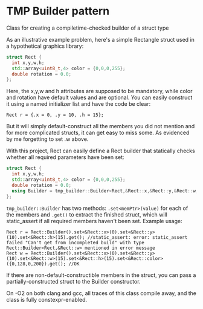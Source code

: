 # TMP Builder pattern
Class for creating a compiletime-checked builder of a struct type

As an illustrative example problem, here's a simple Rectangle struct used in a hypothetical graphics library:
```cpp
struct Rect {
  int x,y,w,h;
  std::array<uint8_t,4> color = {0,0,0,255};
  double rotation = 0.0;
};
```
Here, the x,y,w and h attributes are supposed to be mandatory, while color and rotation have default values and are optional.
You can easily construct it using a named initializer list and have the code be clear:
```
Rect r = {.x = 0, .y = 10, .h = 15};
```
But it will simply default-construct all the members you did not mention and for more complicated structs, it can get easy to miss some. As evidenced by me forgetting to set .w above.

With this project, Rect can easily define a Rect builder that statically checks whether all required parameters have been set:
```cpp
struct Rect {
  int x,y,w,h;
  std::array<uint8_t,4> color = {0,0,0,255};
  double rotation = 0.0;
  using Builder = tmp_builder::Builder<Rect,&Rect::x,&Rect::y,&Rect::w,&Rect::h>;
};
```

`tmp_builder::Builder` has two methods: `.set<memPtr>(value)` for each of the members and `.get()` to extract the finished struct, which will static_assert if all required members haven't been set.
Example usage:
```
Rect r = Rect::Builder().set<&Rect::x>(0).set<&Rect::y>(10).set<&Rect::h>(15).get(); //static_assert: error: static_assert failed "Can't get from incompleted build" with type Rect::Builder<Rect,&Rect::w> mentioned in error message
Rect w = Rect::Builder().set<&Rect::x>(0).set<&Rect::y>(10).set<&Rect::w>(15).set<&Rect::h>(15).set<&Rect::color>({0,128,0,200}).get(); //OK
```

If there are non-default-constructible members in the struct, you can pass a partially-constructed struct to the Builder constructor.

On -O2 on both clang and gcc, all traces of this class compile away, and the class is fully constexpr-enabled.
